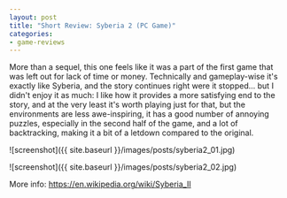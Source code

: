 ```yaml
---
layout: post
title: "Short Review: Syberia 2 (PC Game)"
categories:
- game-reviews
---
```


<p>
More than a sequel, this one feels like it was a part of the first game that was left out for lack of time or money. Technically and gameplay-wise it's exactly like Syberia, and the story continues right were it stopped... but I didn't enjoy it as much: I like how it provides a more satisfying end to the story, and at the very least it's worth playing just for that, but the environments are less awe-inspiring, it has a good number of annoying puzzles, especially in the second half of the game, and a lot of backtracking, making it a bit of a letdown compared to the original. 
</p>


![screenshot]({{ site.baseurl }}/images/posts/syberia2_01.jpg)

![screenshot]({{ site.baseurl }}/images/posts/syberia2_02.jpg)


<p>More info: <a href="https://en.wikipedia.org/wiki/Syberia_II">https://en.wikipedia.org/wiki/Syberia_II</a><p>